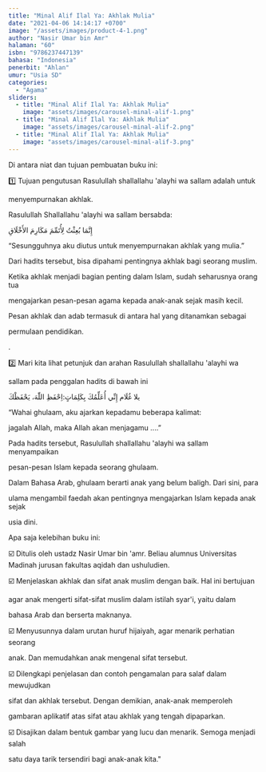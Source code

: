 ```yaml
---
title: "Minal Alif Ilal Ya: Akhlak Mulia"
date: "2021-04-06 14:14:17 +0700"
image: "/assets/images/product-4-1.png"
author: "Nasir Umar bin Amr"
halaman: "60"
isbn: "9786237447139"
bahasa: "Indonesia"
penerbit: "Ahlan"
umur: "Usia SD"
categories: 
  - "Agama"
sliders: 
  - title: "Minal Alif Ilal Ya: Akhlak Mulia"
    image: "assets/images/carousel-minal-alif-1.png"
  - title: "Minal Alif Ilal Ya: Akhlak Mulia"
    image: "assets/images/carousel-minal-alif-2.png"
  - title: "Minal Alif Ilal Ya: Akhlak Mulia"
    image: "assets/images/carousel-minal-alif-3.png"
---
```


Di antara niat dan tujuan pembuatan buku ini: 



1️⃣ Tujuan pengutusan Rasulullah shallallahu 'alayhi wa sallam adalah untuk 

menyempurnakan akhlak. 



Rasulullah Shallallahu 'alayhi wa sallam bersabda:

إِنَّمَا بُعِثْتُ لِأُتَمِّمَ مَكَارِمَ الأَخْلَاقِ



“Sesungguhnya aku diutus untuk menyempurnakan akhlak yang mulia.”



Dari hadits tersebut, bisa dipahami pentingnya akhlak bagi seorang muslim. 

Ketika akhlak menjadi bagian penting dalam Islam, sudah seharusnya orang tua 

mengajarkan pesan-pesan agama kepada anak-anak sejak masih kecil. 



Pesan akhlak dan adab termasuk di antara hal yang ditanamkan sebagai 

permulaan pendidikan.

.



2️⃣ Mari kita lihat petunjuk dan arahan Rasulullah shallallahu 'alayhi wa 

sallam pada penggalan hadits di bawah ini

يلا غُلَام إِنِّي أُعَلِّمُكَ بِكَلِمَاتٍ:اِحْفَظِ اللّٰهَ، يَحْفَظْكَ 



“Wahai ghulaam, aku ajarkan kepadamu beberapa kalimat: 

jagalah Allah, maka Allah akan menjagamu ....”



Pada hadits tersebut, Rasulullah shallallahu 'alayhi wa sallam menyampaikan 

pesan-pesan Islam kepada seorang ghulaam. 

Dalam Bahasa Arab, ghulaam berarti anak yang belum baligh. Dari sini, para 

ulama mengambil faedah akan pentingnya mengajarkan Islam kepada anak sejak 

usia dini.


Apa saja kelebihan buku ini:





☑️ Ditulis oleh ustadz Nasir Umar bin 'amr. Beliau alumnus Universitas Madinah jurusan fakultas aqidah dan ushuludien. 



☑️ Menjelaskan akhlak dan sifat anak muslim dengan baik. Hal ini bertujuan 

agar anak mengerti sifat-sifat muslim dalam istilah syar'i, yaitu dalam 

bahasa Arab dan berserta maknanya. 



☑️ Menyusunnya dalam urutan huruf hijaiyah, agar menarik perhatian seorang 

anak. Dan memudahkan anak mengenal sifat tersebut. 



☑️ Dilengkapi penjelasan dan contoh pengamalan para salaf dalam mewujudkan 

sifat dan akhlak tersebut. Dengan demikian, anak-anak memperoleh

gambaran aplikatif atas sifat atau akhlak yang tengah dipaparkan.



☑️ Disajikan dalam bentuk gambar yang lucu dan menarik. Semoga menjadi salah 


satu daya tarik tersendiri bagi anak-anak kita."
